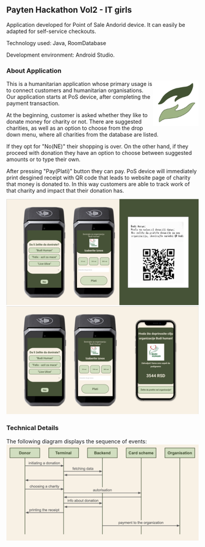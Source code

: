 ## Payten Hackathon Vol2 - IT girls

Application developed for Point of Sale Andorid device. It can easily be adapted for self-service checkouts.

Technology used: Java, RoomDatabase

Development environment: Android Studio.

### About Application

<img src="img/logo.png" align="right" width="120" height="120"/>

This is a humanitarian application whose primary usage is to connect customers and humanitarian organisations. Our application starts at PoS device, after completing the payment transaction. 

At the beginning, customer is asked whether they like to donate money for charity or not. There are suggested charities, as well as an option to choose from the drop down menu, where all charities from the database are listed.

If they opt for "No(NE)" their shopping is over. 
On the other hand, if they proceed with donation they have an option to choose between suggested amounts or to type their own. 

After pressing "Pay(Plati)" button they can pay. PoS device will immediately print desgined receipt with QR code that leads to website page of charity that money is donated to. In this way customers are able to track work of that charity and impact that their donation has.

![app and receipt](/img/app_and_receipt.png) 
![app and website](/img/app_and_website.png) 

### Technical Details

The following diagram displays the sequence of events:
![transaction description](/img/transaction_description.png) 

